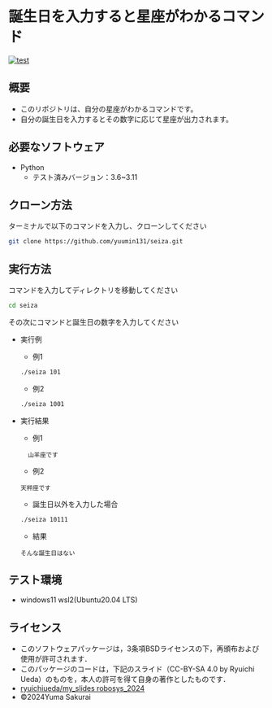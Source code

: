 # 誕生日を入力すると星座がわかるコマンド
[![test](https://github.com/yuumin131/seiza/actions/workflows/test.yml/badge.svg)](https://github.com/yuumin131/seiza/actions/workflows/test.yml)
## 概要
- このリポジトリは、自分の星座がわかるコマンドです。
- 自分の誕生日を入力するとその数字に応じて星座が出力されます。

## 必要なソフトウェア
- Python
  - テスト済みバージョン：3.6~3.11

## クローン方法
ターミナルで以下のコマンドを入力し、クローンしてください
```bash
git clone https://github.com/yuumin131/seiza.git
```

## 実行方法
コマンドを入力してディレクトリを移動してください
```bash
cd seiza
```
その次にコマンドと誕生日の数字を入力してください

- 実行例
  - 例1

  ```bash
  ./seiza 101
  ```
  - 例2
  ```bash
  ./seiza 1001
  ```
- 実行結果
  - 例1
  ```
    山羊座です
  ```
  - 例2
  ```
  天秤座です
  ```
    - 誕生日以外を入力した場合
    ```bash
    ./seiza 10111
    ```
    - 結果
    ```
    そんな誕生日はない
    ```
## テスト環境
 - windows11 wsl2(Ubuntu20.04 LTS)
## ライセンス
 - このソフトウェアパッケージは，3条項BSDライセンスの下，再頒布および使用が許可されます．
  - このパッケージのコードは，下記のスライド（CC-BY-SA 4.0 by Ryuichi Ueda）のものを，本人の許可を得て自身の著作としたものです．
   - [ryuichiueda/my_slides robosys_2024]()
 - ©2024Yuma Sakurai


